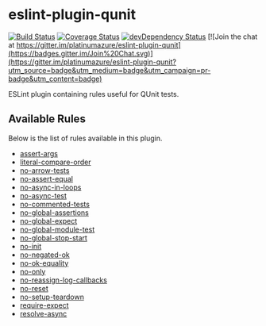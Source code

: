 # eslint-plugin-qunit

[![Build Status](https://travis-ci.org/platinumazure/eslint-plugin-qunit.svg?branch=master)](https://travis-ci.org/platinumazure/eslint-plugin-qunit)
[![Coverage Status](https://coveralls.io/repos/platinumazure/eslint-plugin-qunit/badge.svg?branch=master&service=github)](https://coveralls.io/github/platinumazure/eslint-plugin-qunit?branch=master)
[![devDependency Status](https://david-dm.org/platinumazure/eslint-plugin-qunit/dev-status.svg)](https://david-dm.org/platinumazure/eslint-plugin-qunit#info=devDependencies)
[![Join the chat at https://gitter.im/platinumazure/eslint-plugin-qunit](https://badges.gitter.im/Join%20Chat.svg)](https://gitter.im/platinumazure/eslint-plugin-qunit?utm_source=badge&utm_medium=badge&utm_campaign=pr-badge&utm_content=badge)

ESLint plugin containing rules useful for QUnit tests.

## Available Rules

Below is the list of rules available in this plugin.

* [assert-args](./docs/rules/assert-args.md)
* [literal-compare-order](./docs/rules/literal-compare-order.md)
* [no-arrow-tests](./docs/rules/no-arrow-tests.md)
* [no-assert-equal](./docs/rules/no-assert-equal.md)
* [no-async-in-loops](./docs/rules/no-async-in-loops.md)
* [no-async-test](./docs/rules/no-async-test.md)
* [no-commented-tests](./docs/rules/no-commented-tests.md)
* [no-global-assertions](./docs/rules/no-global-assertions.md)
* [no-global-expect](./docs/rules/no-global-expect.md)
* [no-global-module-test](./docs/rules/no-global-module-test.md)
* [no-global-stop-start](./docs/rules/no-global-stop-start.md)
* [no-init](./docs/rules/no-init.md)
* [no-negated-ok](./docs/rules/no-negated-ok.md)
* [no-ok-equality](./docs/rules/no-ok-equality.md)
* [no-only](./docs/rules/no-only.md)
* [no-reassign-log-callbacks](./docs/rules/no-reassign-log-callbacks.md)
* [no-reset](./docs/rules/no-reset.md)
* [no-setup-teardown](./docs/rules/no-setup-teardown.md)
* [require-expect](./docs/rules/require-expect.md)
* [resolve-async](./docs/rules/resolve-async.md)

